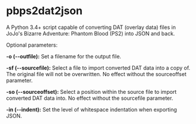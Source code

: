 # pbps2dat2json
A Python 3.4+ script capable of converting DAT (overlay data) files in JoJo's Bizarre Adventure: Phantom Blood (PS2) into JSON and back.

Optional parameters:

**-o (--outfile):** Set a filename for the output file.

**-sf (--sourcefile):** Select a file to import converted DAT data into a copy of. The original file will not be overwritten. No effect without the sourceoffset parameter.

**-so (--sourceoffset):** Select a position within the source file to import converted DAT data into. No effect without the sourcefile parameter.

**-in (--indent):** Set the level of whitespace indentation when exporting JSON.
